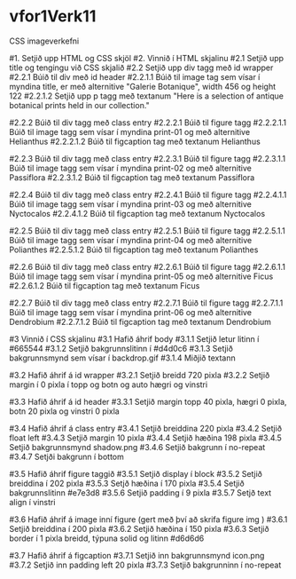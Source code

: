 # vfor1Verk11
CSS imageverkefni

#1. Setjið upp HTML og CSS skjöl
#2.  Vinnið í HTML skjalinu
#2.1 Setjið upp title og tengingu við CSS skjalið
#2.2 Setjið upp div tagg með id wrapper
#2.2.1 Búið til div með id header
#2.2.1.1 Búið til image tag sem vísar í myndina title, er með alternitive "Galerie Botanique", width 456 og height 122
#2.2.1.2 Setjið upp p tagg með textanum "Here is a selection of antique botanical prints held in our collection."

#2.2.2 Búið til div tagg með class entry
#2.2.2.1 Búið til figure tagg
#2.2.2.1.1 Búið til image tagg sem vísar í myndina print-01 og með alternitive Helianthus
#2.2.2.1.2 Búið til figcaption tag með textanum Helianthus

#2.2.3 Búið til div tagg með class entry
#2.2.3.1 Búið til figure tagg
#2.2.3.1.1 Búið til image tagg sem vísar í myndina print-02 og með alternitive Passiflora
#2.2.3.1.2 Búið til figcaption tag með textanum Passiflora

#2.2.4 Búið til div tagg með class entry
#2.2.4.1 Búið til figure tagg
#2.2.4.1.1 Búið til image tagg sem vísar í myndina print-03 og með alternitive Nyctocalos
#2.2.4.1.2 Búið til figcaption tag með textanum Nyctocalos

#2.2.5 Búið til div tagg með class entry
#2.2.5.1 Búið til figure tagg
#2.2.5.1.1 Búið til image tagg sem vísar í myndina print-04 og með alternitive Polianthes
#2.2.5.1.2 Búið til figcaption tag með textanum Polianthes

#2.2.6 Búið til div tagg með class entry
#2.2.6.1 Búið til figure tagg
#2.2.6.1.1 Búið til image tagg sem vísar í myndina print-05 og með alternitive Ficus
#2.2.6.1.2 Búið til figcaption tag með textanum Ficus

#2.2.7 Búið til div tagg með class entry
#2.2.7.1 Búið til figure tagg
#2.2.7.1.1 Búið til image tagg sem vísar í myndina print-06 og með alternitive Dendrobium
#2.2.7.1.2 Búið til figcaption tag með textanum Dendrobium

#3 Vinnið í CSS skjalinu
#3.1 Hafið áhrif body
#3.1.1 Setjið letur litinn í #665544
#3.1.2 Setjið bakgrunnslitinn í #d4d0c6
#3.1.3 Setjið bakgrunnsmynd sem vísar í backdrop.gif
#3.1.4 Miðjið textann

#3.2 Hafið áhrif á id wrapper
#3.2.1 Setjið breidd 720 pixla
#3.2.2 Setjið margin í 0 pixla í topp og botn og auto hægri og vinstri

#3.3 Hafið áhrif á id header
#3.3.1 Setjið margin topp 40 pixla, hægri 0 pixla, botn 20 pixla og vinstri 0 pixla

#3.4 Hafið áhrif á class entry
#3.4.1 Setjið breiddina  220 pixla
#3.4.2 Setjið float left
#3.4.3 Setjið margin 10 pixla
#3.4.4 Setjið hæðina 198 pixla
#3.4.5 Setjið bakgrunnsmynd shadow.png
#3.4.6 Setjið bakgrunn í no-repeat
#3.4.7 Setjði bakgrunn í bottom

#3.5 Hafið áhrif  figure taggið
#3.5.1 Setjið display í block
#3.5.2 Setjið breiddina í 202 pixla
#3.5.3 Setjð hæðina í 170 pixla
#3.5.4 Setjið bakgrunnslitinn #e7e3d8
#3.5.6 Setjið padding í 9 pixla
#3.5.7 Setjð text align í vinstri

#3.6 Hafið áhrif á image inní figure (gert með því að skrifa figure img )
#3.6.1 Setjið breiddina í 200 pixla
#3.6.2 Setjið hæðina í 150 pixla
#3.6.3 Setjið border í 1 pixla breidd, týpuna solid og litinn #d6d6d6

#3.7 Hafið áhrif á figcaption 
#3.7.1 Setjið inn bakgrunnsmynd icon.png
#3.7.2 Setjið inn padding left 20 pixla
#3.7.3 Setjið bakgrunninn í no-repeat

